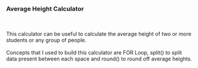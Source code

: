 <h3> Average Height Calculator </h3>
<br><br>
This calculator can be useful to calculate the average height of two or more students or any group of people.
<br><br>
Concepts that I used to build this calculator are FOR Loop, split() to split data present between each space and round() to round off average heights.
